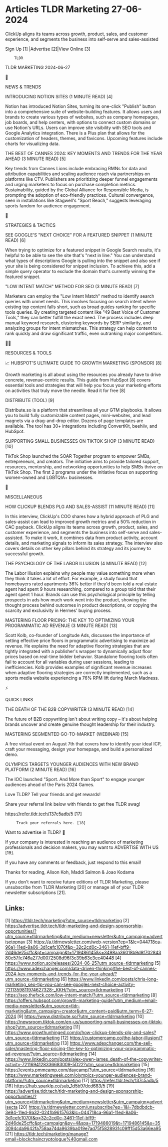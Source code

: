 # Articles TLDR Marketing 27-06-2024

ClickUp aligns its teams across growth, product, sales, and customer
experience, and segments the business into self-serve and
sales-assisted  

 Sign Up [1] |Advertise [2]|View Online [3] 

		TLDR 

TLDR MARKETING 2024-06-27

📱 

NEWS & TRENDS

 INTRODUCING NOTION SITES (1 MINUTE READ) [4] 

 Notion has introduced Notion Sites, turning its one-click "Publish"
button into a comprehensive suite of website-building features. It
allows users and brands to create various types of websites, such as
company homepages, job boards, and help centers, with options to
connect custom domains or use Notion's URLs. Users can improve site
visibility with SEO tools and Google Analytics integration. There is a
Plus plan that allows for the customization of headers, themes, and
favicons. Upcoming features include charts for visualizing data. 

 THE BEST OF CANNES 2024: KEY MOMENTS AND TRENDS FOR THE YEAR AHEAD (3
MINUTE READ) [5] 

 Key trends from Cannes Lions include embracing RMNs for data and
attribution capabilities and scaling audience reach via partnerships
on platforms like CTV. Publishers are prioritizing deeper funnel
engagements and urging marketers to focus on purchase completion
metrics. Sustainability, guided by the Global Alliance for Responsible
Media, is prompting the adoption of eco-friendly practices. Cultural
convergence, seen in installations like Stagwell's "Sport Beach,"
suggests leveraging sports fandom for audience engagement. 

🚀 

STRATEGIES & TACTICS

 SEE GOOGLE'S "NEXT CHOICE" FOR A FEATURED SNIPPET (1 MINUTE READ) [6]


 When trying to optimize for a featured snippet in Google Search
results, it's helpful to be able to see the site that's "next in
line." You can understand what types of descriptions Google is pulling
into the snippet and also see if your site is being considered for
snippet inclusion. To achieve this, add a simple query operator to
exclude the domain that's currently winning the featured snippet. 

 "LOW INTENT MATCH" METHOD FOR SEO (3 MINUTE READ) [7] 

 Marketers can employ the "Low Intent Match" method to identify search
queries with unmet needs. This involves focusing on search intent
where existing top content falls short, such as broad guides ranking
for specific tools queries. By creating targeted content like "49 Best
Voice of Customer Tools," they can better fulfill the exact need. The
process includes deep manual keyword research, clustering keywords by
SERP similarity, and analyzing groups for intent mismatches. This
strategy can help content to rank quickly and draw significant
traffic, even outranking major competitors. 

🧑‍💻 

RESOURCES & TOOLS

 📈 HUBSPOT'S ULTIMATE GUIDE TO GROWTH MARKETING (SPONSOR) [8] 

 Growth marketing is all about using the resources you already have to
drive concrete, revenue-centric results. This guide from HubSpot [8]
covers essential tools and strategies that will help you focus your
marketing efforts on activities that truly move the needle. Read it
for free [8] 

 DISTRIBUTE (TOOL) [9] 

 Distribute.so is a platform that streamlines all your GTM playbooks.
It allows you to build fully customizable content pages,
mini-websites, and lead magnets via a drag-and-drop editor. Dozens of
page templates are available. The tool has 30+ integrations including
ConvertKit, beehiiv, and HubSpot. 

 SUPPORTING SMALL BUSINESSES ON TIKTOK SHOP (3 MINUTE READ) [10] 

 TikTok Shop launched the SOAR Together program to empower SMBs,
entrepreneurs, and creators. The initiative aims to provide tailored
support, resources, mentorship, and networking opportunities to help
SMBs thrive on TikTok Shop. The first 2 programs under the initiative
focus on supporting women-owned and LGBTQIA+ businesses. 

🎁 

MISCELLANEOUS

 HOW CLICKUP BLENDS PLG AND SALES-ASSIST (11 MINUTE READ) [11] 

 In this interview, ClickUp's COO shares how a hybrid approach of PLG
and sales-assist can lead to improved growth metrics and a 50%
reduction in CAC payback. ClickUp aligns its teams across growth,
product, sales, and customer experience, and segments the business
into self-serve and sales-assisted. To make it work, it combines data
from product activity, account details, and marketing signals to
inform its sales strategy. The interview also covers details on other
key pillars behind its strategy and its journey to successful growth. 

 THE PSYCHOLOGY OF THE LABOR ILLUSION (4 MINUTE READ) [12] 

 The Labor Illusion explains why people may value something more when
they think it takes a lot of effort. For example, a study found that
homebuyers rated apartments 36% better if they'd been told a real
estate agent had spent 9 hours researching, compared to a group told
that their agent spent 1 hour. Brands can use this psychological
principle by telling prospects in ads how much work went into the
product, showing the thought process behind outcomes in product
descriptions, or copying the scarcity and exclusivity in Hermes'
buying process. 

 MASTERING FLOOR PRICING: THE KEY TO OPTIMIZING YOUR PROGRAMMATIC AD
REVENUE (3 MINUTE READ) [13] 

 Scott Kolb, co-founder of Longitude Ads, discusses the importance of
setting effective price floors in programmatic advertising to maximize
ad revenue. He explains the need for adaptive flooring strategies that
are tightly integrated with a publisher's wrapper to dynamically
adjust floor prices based on real-time bidder behavior. Standalone
flooring tools often fail to account for all variables during user
sessions, leading to inefficiencies. Kolb provides examples of
significant revenue increases when adaptive flooring strategies are
correctly implemented, such as a sports media website experiencing a
76% RPM lift during March Madness. 

⚡ 

QUICK LINKS

 THE DEATH OF THE B2B COPYWRITER (3 MINUTE READ) [14] 

 The future of B2B copywriting isn't about writing copy – it's about
helping brands uncover and create genuine thought leadership for their
industry. 

 MASTERING SEGMENTED GO-TO-MARKET (WEBINAR) [15] 

 A free virtual event on August 7th that covers how to identify your
ideal ICP, craft your messaging, design your homepage, and build a
personalized demo. 

 OLYMPICS TARGETS YOUNGER AUDIENCES WITH NEW BRAND PLATFORM (2 MINUTE
READ) [16] 

 The IOC launched "Sport. And More than Sport" to engage younger
audiences ahead of the Paris 2024 Games. 

Love TLDR? Tell your friends and get rewards!

 Share your referral link below with friends to get free TLDR swag! 

 https://refer.tldr.tech/137c5adb/5 [17] 

		 Track your referrals here. [18] 

Want to advertise in TLDR? 📰

 If your company is interested in reaching an audience of marketing
professionals and decision makers, you may want to ADVERTISE WITH US
[19]. 

 If you have any comments or feedback, just respond to this email! 

Thanks for reading, 
Alison Koh, Maddi Salmon & Joao Kodama 

If you don't want to receive future editions of TLDR Marketing, please
unsubscribe from TLDR Marketing [20] or manage all of your TLDR
newsletter subscriptions [21]. 

 

Links:
------
[1] https://tldr.tech/marketing?utm_source=tldrmarketing
[2] https://advertise.tldr.tech/tldr-marketing-and-design-sponsorship-opportunities/?utm_source=tldrmarketing&utm_medium=newsletter&utm_campaign=advertisetopnav
[3] https://a.tldrnewsletter.com/web-version?ep=1&lc=044718ca-96a1-11ed-8a06-3d1cefc1070f&p=32c2cd0c-3461-11ef-bff9-2d46de25cffc&pt=campaign&t=1719486145&s=3498aa36018b9d8f70284380e57fe746a277d0072508d96f3c39b63e3ec40448
[4] https://www.notion.so/releases/2024-06-25?utm_source=tldrmarketing
[5] https://www.adexchanger.com/data-driven-thinking/the-best-of-cannes-2024-key-moments-and-trends-for-the-year-ahead/?utm_source=tldrmarketing
[6] https://www.linkedin.com/posts/chris-long-marketing_seo-tip-you-can-see-googles-next-choice-activity-7211359811974627328-_KKH/?utm_source=tldrmarketing
[7] https://seo.thefxck.com/low-intent-match/?utm_source=tldrmarketing
[8] https://offers.hubspot.com/growth-marketing-guide?utm_medium=email-media-newsletter&utm_source=tldr-marketing&utm_campaign=creator&utm_content=paid&utm_term=6-27-2024
[9] https://www.distribute.so/?utm_source=tldrmarketing
[10] https://newsroom.tiktok.com/en-us/supporting-small-businesses-on-tiktok-shop?utm_source=tldrmarketing
[11] https://www.growthunhinged.com/p/how-clickup-blends-plg-and-sales?utm_source=tldrmarketing
[12] https://customercamp.co/the-labor-illusion/?utm_source=tldrmarketing
[13] https://www.adexchanger.com/the-sell-sider/mastering-floor-pricing-the-key-to-optimizing-your-programmatic-ad-revenue/?utm_source=tldrmarketing
[14] https://www.linkedin.com/posts/alex-owen-james_death-of-the-copywriter-activity-7211694128336683009-5D22?utm_source=tldrmarketing
[15] https://events.pmmcamp.com/daycamp/?utm_source=tldrmarketing
[16] https://www.marketingweek.com/olympics-younger-audiences-brand-platform/?utm_source=tldrmarketing
[17] https://refer.tldr.tech/137c5adb/5
[18] https://hub.sparklp.co/sub_1d5b97dcd683/5
[19] https://advertise.tldr.tech/tldr-marketing-and-design-sponsorship-opportunities/?utm_source=tldrmarketing&utm_medium=newsletter&utm_campaign=advertisecta
[20] https://a.tldrnewsletter.com/unsubscribe?ep=1&l=7dbdbdcb-3e94-11ed-9a32-0241b9615763&lc=044718ca-96a1-11ed-8a06-3d1cefc1070f&p=32c2cd0c-3461-11ef-bff9-2d46de25cffc&pt=campaign&pv=4&spa=1719486019&t=1719486145&s=353094cda9642fa758aa74da9639ba019e7ad75f5828931c09ff15d53a66ea95
[21] https://tldr.tech/marketing/manage?email=blockchaincryptologue%40gmail.com